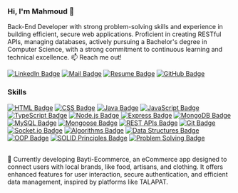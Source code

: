 ### Hi, I'm Mahmoud 👋

Back-End Developer with strong problem-solving skills and experience in building efficient, secure web 
applications. Proficient in creating RESTful APIs, managing databases, actively pursuing a Bachelor's degree in 
Computer Science, with a strong commitment to continuous learning and technical excellence.
:mailbox: Reach me out!

[![LinkedIn Badge](https://img.shields.io/badge/-Mahmoud_Muhammad-0e76a8?style=flat&labelColor=0e76a8&logo=linkedin&logoColor=white)](https://www.linkedin.com/in/mahmoud-muhammad-6774b92b3/)
[![Mail Badge](https://img.shields.io/badge/-Mahmoud_Muhammad-c0392b?style=flat&labelColor=c0392b&logo=gmail&logoColor=white)](mailto:mahmoudmuhammadd0@gmail.com)
[![Resume Badge](https://img.shields.io/badge/-View%20My%20Resume-FF5733?style=flat&labelColor=FF5733&logo=pdf&logoColor=white)](https://drive.google.com/file/d/1ox50fmkIeWfNpc3Nk3SVMlI2tgBq8eDs/view?usp=sharing)
[![GitHub Badge](https://img.shields.io/badge/-Mahmoud_Muhammad-181717?style=flat&labelColor=181717&logo=github&logoColor=white)](https://github.com/MahmoudMuhammad404/MahmoudMuhammad404/)



### Skills
[![HTML Badge](https://img.shields.io/badge/-HTML-E34F26?style=for-the-badge&labelColor=black&logo=html5&logoColor=white)](#)
[![CSS Badge](https://img.shields.io/badge/-CSS-1572B6?style=for-the-badge&labelColor=black&logo=css3&logoColor=white)](#)
[![Java Badge](https://img.shields.io/badge/-Java-007396?style=for-the-badge&labelColor=black&logo=java&logoColor=white)](#)
[![JavaScript Badge](https://img.shields.io/badge/-JavaScript-F0DB4F?style=for-the-badge&labelColor=black&logo=javascript&logoColor=black)](#)
[![TypeScript Badge](https://img.shields.io/badge/-TypeScript-007acc?style=for-the-badge&labelColor=black&logo=typescript&logoColor=white)](#)
[![Node.js Badge](https://img.shields.io/badge/-Node.js-3C873A?style=for-the-badge&labelColor=black&logo=node.js&logoColor=white)](#)
[![Express Badge](https://img.shields.io/badge/-Express.js-000000?style=for-the-badge&labelColor=black&logo=express&logoColor=white)](#)
[![MongoDB Badge](https://img.shields.io/badge/-MongoDB-47A248?style=for-the-badge&labelColor=black&logo=mongodb&logoColor=white)](#)
[![MySQL Badge](https://img.shields.io/badge/-MySQL-4479A1?style=for-the-badge&labelColor=black&logo=mysql&logoColor=white)](#)
[![Mongoose Badge](https://img.shields.io/badge/-Mongoose-47A248?style=for-the-badge&labelColor=black&logo=mongoose&logoColor=white)](#)
[![REST APIs Badge](https://img.shields.io/badge/-REST%20APIs-4B4B4B?style=for-the-badge&labelColor=black&logo=api&logoColor=white)](#)
[![Git Badge](https://img.shields.io/badge/-Git-F05032?style=for-the-badge&labelColor=black&logo=git&logoColor=white)](#)
[![Socket.io Badge](https://img.shields.io/badge/-Socket.io-010101?style=for-the-badge&labelColor=black&logo=socket.io&logoColor=white)](#)
[![Algorithms Badge](https://img.shields.io/badge/-Algorithms-007ACC?style=for-the-badge&labelColor=black&logo=algorithm&logoColor=white)](#)
[![Data Structures Badge](https://img.shields.io/badge/-Data%20Structures-007ACC?style=for-the-badge&labelColor=black&logo=algorithm&logoColor=white)](#)
[![OOP Badge](https://img.shields.io/badge/-OOP-007ACC?style=for-the-badge&labelColor=black&logo=object-oriented&logoColor=white)](#)
[![SOLID Principles Badge](https://img.shields.io/badge/-SOLID%20Principles-007ACC?style=for-the-badge&labelColor=black&logo=solid&logoColor=white)](#)
[![Problem Solving Badge](https://img.shields.io/badge/-Problem%20Solving-007ACC?style=for-the-badge&labelColor=black&logo=problem-solving&logoColor=white)](#)

<br>
🔭 Currently developing Bayti-Ecommerce, an eCommerce app designed to connect users with local brands, like food, artisans, and clothing. It offers enhanced features for user interaction, secure authentication, and efficient data management, inspired by platforms like TALAPAT.


<br>
<br/>








